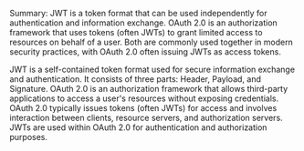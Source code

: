 Summary:
JWT is a token format that can be used independently for authentication and information exchange.
OAuth 2.0 is an authorization framework that uses tokens (often JWTs) to grant limited access to resources on behalf of a user.
Both are commonly used together in modern security practices, with OAuth 2.0 often issuing JWTs as access tokens.


JWT is a self-contained token format used for secure information exchange and authentication. It consists of three parts: Header, Payload, and Signature. OAuth 2.0 is an authorization framework that allows third-party applications to access a user's resources without exposing credentials. OAuth 2.0 typically issues tokens (often JWTs) for access and involves interaction between clients, resource servers, and authorization servers. JWTs are used within OAuth 2.0 for authentication and authorization purposes.
